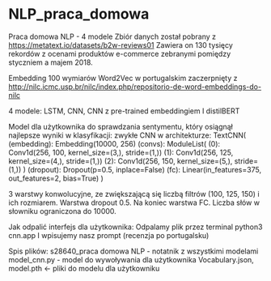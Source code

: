 # NLP_praca_domowa
Praca domowa NLP - 4 modele
Zbiór danych został pobrany z https://metatext.io/datasets/b2w-reviews01 Zawiera on 130 tysięcy rekordów z ocenami produktów e-commerce zebranymi pomiędzy styczniem a majem 2018. 

Embedding 100 wymiarów Word2Vec w portugalskim zaczerpnięty z  http://nilc.icmc.usp.br/nilc/index.php/repositorio-de-word-embeddings-do-nilc

4 modele: LSTM, CNN, CNN z pre-trained embeddingiem I distilBERT

Model dla użytkownika do sprawdzania sentymentu, który osiągnął najlepsze wyniki w klasyfikacji: zwykłe CNN w architekturze: TextCNN(
  (embedding): Embedding(10000, 256)
  (convs): ModuleList(
    (0): Conv1d(256, 100, kernel_size=(3,), stride=(1,))
    (1): Conv1d(256, 125, kernel_size=(4,), stride=(1,))
    (2): Conv1d(256, 150, kernel_size=(5,), stride=(1,))
  )
  (dropout): Dropout(p=0.5, inplace=False)
  (fc): Linear(in_features=375, out_features=2, bias=True)
)

3 warstwy konwolucyjne, ze zwiększającą się liczbą filtrów (100, 125, 150) i ich rozmiarem. Warstwa dropout 0.5. Na koniec warstwa FC. Liczba słów w słowniku ograniczona do 10000.

Jak odpalić interfejs dla użytkownika:
Odpalamy plik przez terminal
python3 cnn.app
I wpisujemy nasz prompt (recenzja po portugalsku)

Spis plików:
s28640_praca domowa NLP - notatnik z wszystkimi modelami
model_cnn.py - model do wywoływania dla użytkownika
Vocabulary.json, model.pth <- pliki do modelu dla użytkowniku
